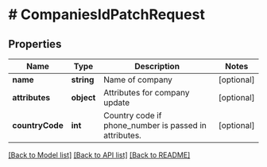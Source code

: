 # # CompaniesIdPatchRequest

## Properties

Name | Type | Description | Notes
------------ | ------------- | ------------- | -------------
**name** | **string** | Name of company | [optional]
**attributes** | **object** | Attributes for company update | [optional]
**countryCode** | **int** | Country code if phone_number is passed in attributes. | [optional]

[[Back to Model list]](../../README.md#models) [[Back to API list]](../../README.md#endpoints) [[Back to README]](../../README.md)
